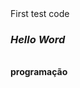 <!Doctype HTML>
<HTML>
  <Head>
    <Tittle>First test code</Tittle>
  </Head>
  <body>
    <P><H3><Em>Hello Word</Em></H3>
    <br>
    <Strong>programação</Strong>
  </body>
</HTML>
